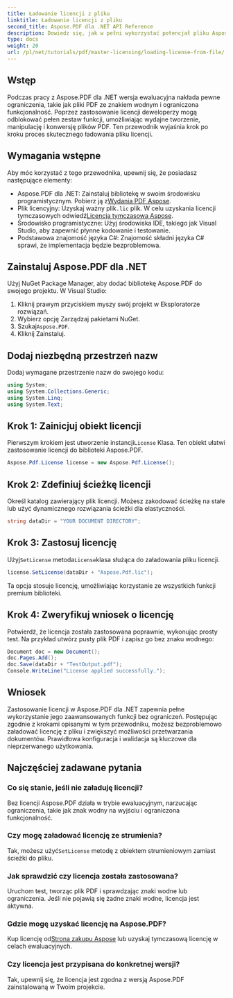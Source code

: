 ```yaml
---
title: Ładowanie licencji z pliku
linktitle: Ładowanie licencji z pliku
second_title: Aspose.PDF dla .NET API Reference
description: Dowiedz się, jak w pełni wykorzystać potencjał pliku Aspose.PDF dla platformy .NET, korzystając z naszego przewodnika krok po kroku dotyczącego ładowania licencji z pliku.
type: docs
weight: 20
url: /pl/net/tutorials/pdf/master-licensing/loading-license-from-file/
---
```

## Wstęp  

Podczas pracy z Aspose.PDF dla .NET wersja ewaluacyjna nakłada pewne ograniczenia, takie jak pliki PDF ze znakiem wodnym i ograniczona funkcjonalność. Poprzez zastosowanie licencji deweloperzy mogą odblokować pełen zestaw funkcji, umożliwiając wydajne tworzenie, manipulację i konwersję plików PDF. Ten przewodnik wyjaśnia krok po kroku proces skutecznego ładowania pliku licencji.  

## Wymagania wstępne  

Aby móc korzystać z tego przewodnika, upewnij się, że posiadasz następujące elementy:  

- Aspose.PDF dla .NET: Zainstaluj bibliotekę w swoim środowisku programistycznym. Pobierz ją z[Wydania PDF Aspose](https://releases.aspose.com/pdf/net/).  
-  Plik licencyjny: Uzyskaj ważny plik`.lic` plik. W celu uzyskania licencji tymczasowych odwiedź[Licencja tymczasowa Aspose](https://purchase.aspose.com/temporary-license/).  
- Środowisko programistyczne: Użyj środowiska IDE, takiego jak Visual Studio, aby zapewnić płynne kodowanie i testowanie.  
- Podstawowa znajomość języka C#: Znajomość składni języka C# sprawi, że implementacja będzie bezproblemowa.  

## Zainstaluj Aspose.PDF dla .NET  
Użyj NuGet Package Manager, aby dodać bibliotekę Aspose.PDF do swojego projektu. W Visual Studio:  
1. Kliknij prawym przyciskiem myszy swój projekt w Eksploratorze rozwiązań.  
2. Wybierz opcję Zarządzaj pakietami NuGet.  
3.  Szukaj`Aspose.PDF`.  
4. Kliknij Zainstaluj.  

## Dodaj niezbędną przestrzeń nazw  
Dodaj wymagane przestrzenie nazw do swojego kodu:  

```csharp
using System;
using System.Collections.Generic;
using System.Linq;
using System.Text;
```  

## Krok 1: Zainicjuj obiekt licencji  

 Pierwszym krokiem jest utworzenie instancji`License` Klasa. Ten obiekt ułatwi zastosowanie licencji do biblioteki Aspose.PDF.  

```csharp
Aspose.Pdf.License license = new Aspose.Pdf.License();
```  

## Krok 2: Zdefiniuj ścieżkę licencji  

Określ katalog zawierający plik licencji. Możesz zakodować ścieżkę na stałe lub użyć dynamicznego rozwiązania ścieżki dla elastyczności.  

```csharp
string dataDir = "YOUR DOCUMENT DIRECTORY";
```  

## Krok 3: Zastosuj licencję  

 Użyj`SetLicense` metoda`License`klasa służąca do załadowania pliku licencji.  

```csharp
license.SetLicense(dataDir + "Aspose.Pdf.lic");
```  

Ta opcja stosuje licencję, umożliwiając korzystanie ze wszystkich funkcji premium biblioteki.  

## Krok 4: Zweryfikuj wniosek o licencję  

Potwierdź, że licencja została zastosowana poprawnie, wykonując prosty test. Na przykład utwórz pusty plik PDF i zapisz go bez znaku wodnego:  

```csharp
Document doc = new Document();
doc.Pages.Add();
doc.Save(dataDir + "TestOutput.pdf");
Console.WriteLine("License applied successfully.");
```  

## Wniosek  

Zastosowanie licencji w Aspose.PDF dla .NET zapewnia pełne wykorzystanie jego zaawansowanych funkcji bez ograniczeń. Postępując zgodnie z krokami opisanymi w tym przewodniku, możesz bezproblemowo załadować licencję z pliku i zwiększyć możliwości przetwarzania dokumentów. Prawidłowa konfiguracja i walidacja są kluczowe dla nieprzerwanego użytkowania.  

## Najczęściej zadawane pytania  

### Co się stanie, jeśli nie załaduję licencji?  
Bez licencji Aspose.PDF działa w trybie ewaluacyjnym, narzucając ograniczenia, takie jak znak wodny na wyjściu i ograniczona funkcjonalność.  

### Czy mogę załadować licencję ze strumienia?  
 Tak, możesz użyć`SetLicense` metodę z obiektem strumieniowym zamiast ścieżki do pliku.  

### Jak sprawdzić czy licencja została zastosowana?  
Uruchom test, tworząc plik PDF i sprawdzając znaki wodne lub ograniczenia. Jeśli nie pojawią się żadne znaki wodne, licencja jest aktywna.  

### Gdzie mogę uzyskać licencję na Aspose.PDF?  
 Kup licencję od[Strona zakupu Aspose](https://purchase.aspose.com/buy) lub uzyskaj tymczasową licencję w celach ewaluacyjnych.  

### Czy licencja jest przypisana do konkretnej wersji?  
Tak, upewnij się, że licencja jest zgodna z wersją Aspose.PDF zainstalowaną w Twoim projekcie.  